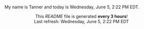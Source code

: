 My name is Tanner and today is Wednesday, June 5, 2:22 PM EDT.

<p align="center">This <i>README</i> file is generated <b>every 3 hours</b>!</br>Last refresh: Wednesday, June 5, 2:22 PM EDT<br /></p>
